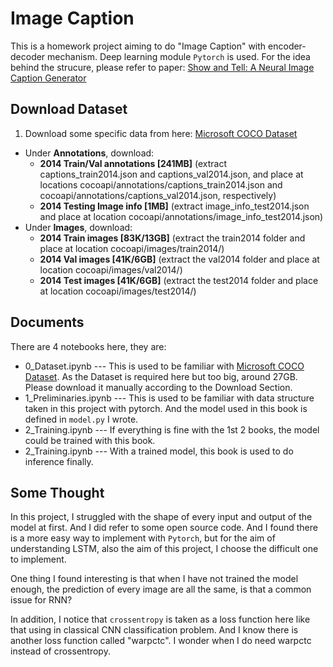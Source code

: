 # Image Caption

This is a homework project aiming to do "Image Caption" with encoder-decoder mechanism. Deep learning module `Pytorch` is used. For the idea behind the strucure, please refer to paper: [Show and Tell: A Neural Image Caption Generator](https://arxiv.org/pdf/1411.4555.pdf)



## Download Dataset

1. Download some specific data from here:  [Microsoft COCO Dataset](http://cocodataset.org/#download)

- Under **Annotations**, download:
  - **2014 Train/Val annotations [241MB]** (extract captions_train2014.json and captions_val2014.json, and place at locations cocoapi/annotations/captions_train2014.json and cocoapi/annotations/captions_val2014.json, respectively)  
  - **2014 Testing Image info [1MB]** (extract image_info_test2014.json and place at location cocoapi/annotations/image_info_test2014.json)
- Under **Images**, download:
  - **2014 Train images [83K/13GB]** (extract the train2014 folder and place at location cocoapi/images/train2014/)
  - **2014 Val images [41K/6GB]** (extract the val2014 folder and place at location cocoapi/images/val2014/)
  - **2014 Test images [41K/6GB]** (extract the test2014 folder and place at location cocoapi/images/test2014/)



## Documents 

There are 4 notebooks here, they are:

- 0_Dataset.ipynb --- This is used to be familiar with [Microsoft COCO Dataset](http://cocodataset.org/#download). As the Dataset is required here but too big, around 27GB. Please download it manually according to the Download Section. 
- 1_Preliminaries.ipynb --- This is used to be familiar with data structure taken in  this project with pytorch. And the model used in this book is defined in `model.py` I wrote.
- 2_Training.ipynb --- If everything is fine with the 1st 2 books,  the model could be trained with this book.
- 2_Training.ipynb --- With a trained model, this book is used to do inference finally.



## Some Thought

In this project, I struggled with the shape of every input and output of the model at first. And I did refer to some open source code. And I found there is a more easy way to implement with `Pytorch`, but for the aim of understanding LSTM, also the aim of this project, I choose the difficult one to implement.

One thing I found interesting is that when I have not trained the model enough, the prediction of every image are all the same, is that a common issue for RNN?

In addition, I notice  that `crossentropy` is taken as a loss function here like that using in classical CNN classification problem. And I know there is another loss function called "warpctc". I wonder when  I do need warpctc instead of crossentropy. 